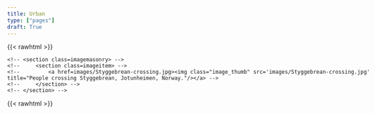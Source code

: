 ```yaml
---
title: Urban
type: ["pages"]
draft: True
---
```


{{< rawhtml >}}

<style>
body {
    max-width: 1500px;
}
</style>

    <!-- <section class=imagemasonry> -->
    <!--     <section class=imageitem> -->
    <!--         <a href=images/Styggebrean-crossing.jpg><img class="image_thumb" src='images/Styggebrean-crossing.jpg' title="People crossing Styggebrean, Jotunheimen, Norway."/></a> -->
    <!--     </section> -->
    <!-- </section> -->
{{< rawhtml >}}
